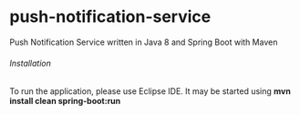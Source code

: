# push-notification-service
Push Notification Service written in Java 8 and Spring Boot with Maven

###### Installation

To run the application, please use Eclipse IDE. It may be started using **mvn install clean spring-boot:run**